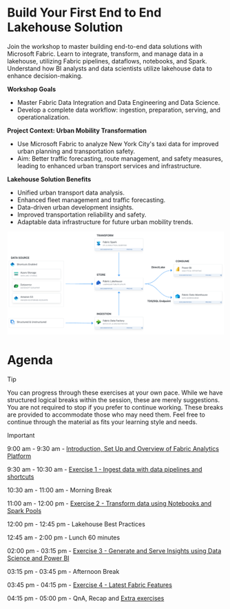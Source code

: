 # Build Your First End to End Lakehouse Solution

Join the workshop to master building end-to-end data solutions with Microsoft Fabric. Learn to integrate, transform, and manage data in a lakehouse, utilizing Fabric pipelines, dataflows, notebooks, and Spark. Understand how BI analysts and data scientists utilize lakehouse data to enhance decision-making.

**Workshop Goals**
- Master Fabric Data Integration and Data Engineering and Data Science.
- Develop a complete data workflow: ingestion, preparation, serving, and operationalization.

**Project Context: Urban Mobility Transformation**
- Use Microsoft Fabric to analyze New York City's taxi data for improved urban planning and transportation safety.
- Aim: Better traffic forecasting, route management, and safety measures, leading to enhanced urban transport services and infrastructure.

**Lakehouse Solution Benefits**
- Unified urban transport data analysis.
- Enhanced fleet management and traffic forecasting.
- Data-driven urban development insights.
- Improved transportation reliability and safety.
- Adaptable data infrastructure for future urban mobility trends.

![Build Your First End to End Lakehouse Solution](screenshots/start/diagram.png)

# Agenda

> [!TIP]
> You can progress through these exercises at your own pace. While we have structured logical breaks within the session, these are merely suggestions. You are not required to stop if you prefer to continue working. These breaks are provided to accommodate those who may need them. Feel free to continue through the material as fits your learning style and needs.


> [!IMPORTANT]
> 9:00 am - 9:30 am - [Introduction, Set Up and Overview of Fabric Analytics Platform](exercise-0-setup/start.md)
> 
> 9:30 am - 10:30 am - [Exercise 1 - Ingest data with data pipelines and shortcuts](./exercise-1/exercise-1.md) 
> 
> 10:30 am - 11:00 am - Morning Break
> 
> 11:00 am - 12:00 pm - [Exercise 2 - Transform data using Notebooks and Spark Pools](./exercise-2/exercise-2.md)
>
> 12:00 pm - 12:45 pm - Lakehouse Best Practices
> 
> 12:45 am - 2:00 pm - Lunch 60 minutes
> 
> 02:00 pm - 03:15 pm - [Exercise 3 - Generate and Serve Insights using Data Science and Power BI](./exercise-3/exercise-3.md)
> 
> 03:15 pm - 03:45 pm - Afternoon Break
> 
> 03:45 pm - 04:15 pm - [Exercise 4 - Latest Fabric Features](./exercise-4/exercise-4.md)
> 
> 04:15 pm - 05:00 pm - QnA, Recap and [Extra exercises](exercise-extra/extra.md)
>
